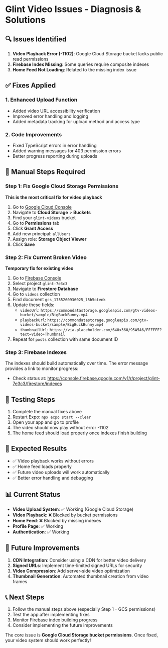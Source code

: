 # Glint Video Issues - Diagnosis & Solutions

## 🔍 Issues Identified

1. **Video Playback Error (-1102)**: Google Cloud Storage bucket lacks public read permissions
2. **Firebase Index Missing**: Some queries require composite indexes  
3. **Home Feed Not Loading**: Related to the missing index issue

## ✅ Fixes Applied

### 1. Enhanced Upload Function
- Added video URL accessibility verification
- Improved error handling and logging
- Added metadata tracking for upload method and access type

### 2. Code Improvements
- Fixed TypeScript errors in error handling
- Added warning messages for 403 permission errors
- Better progress reporting during uploads

## 🔧 Manual Steps Required

### Step 1: Fix Google Cloud Storage Permissions
**This is the most critical fix for video playback**

1. Go to [Google Cloud Console](https://console.cloud.google.com/)
2. Navigate to **Cloud Storage** > **Buckets**
3. Find your `glint-videos` bucket
4. Go to **Permissions** tab
5. Click **Grant Access**
6. Add new principal: `allUsers`
7. Assign role: **Storage Object Viewer**
8. Click **Save**

### Step 2: Fix Current Broken Video
**Temporary fix for existing video**

1. Go to [Firebase Console](https://console.firebase.google.com/)
2. Select project `glint-7e3c3`
3. Navigate to **Firestore Database**
4. Go to `videos` collection
5. Find document `gcs_1755260936025_l5h5otvnk`
6. Update these fields:
   - `videoUrl`: `https://commondatastorage.googleapis.com/gtv-videos-bucket/sample/BigBuckBunny.mp4`
   - `playbackUrl`: `https://commondatastorage.googleapis.com/gtv-videos-bucket/sample/BigBuckBunny.mp4`
   - `thumbnailUrl`: `https://via.placeholder.com/640x360/95A5A6/FFFFFF?text=Video+Thumbnail`
7. Repeat for `posts` collection with same document ID

### Step 3: Firebase Indexes
The indexes should build automatically over time. The error message provides a link to monitor progress:
- Check status at: https://console.firebase.google.com/v1/r/project/glint-7e3c3/firestore/indexes

## 🧪 Testing Steps

1. Complete the manual fixes above
2. Restart Expo: `npx expo start --clear`
3. Open your app and go to profile
4. The video should now play without error -1102
5. The home feed should load properly once indexes finish building

## 🚀 Expected Results

- ✅ Video playback works without errors
- ✅ Home feed loads properly  
- ✅ Future video uploads will work automatically
- ✅ Better error handling and debugging

## 📊 Current Status

- **Video Upload System**: ✅ Working (Google Cloud Storage)
- **Video Playback**: ❌ Blocked by bucket permissions
- **Home Feed**: ❌ Blocked by missing indexes
- **Profile Page**: ✅ Working
- **Authentication**: ✅ Working

## 🔮 Future Improvements

1. **CDN Integration**: Consider using a CDN for better video delivery
2. **Signed URLs**: Implement time-limited signed URLs for security
3. **Video Compression**: Add server-side video optimization
4. **Thumbnail Generation**: Automated thumbnail creation from video frames

## 📞 Next Steps

1. Follow the manual steps above (especially Step 1 - GCS permissions)
2. Test the app after implementing fixes
3. Monitor Firebase index building progress
4. Consider implementing the future improvements

The core issue is **Google Cloud Storage bucket permissions**. Once fixed, your video system should work perfectly!
